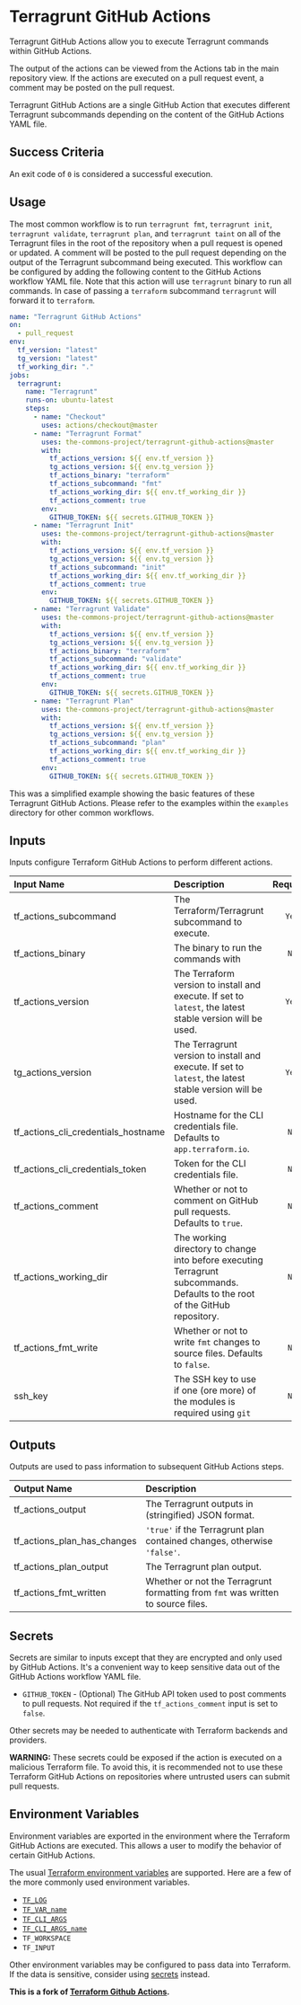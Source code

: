 # Terragrunt GitHub Actions

Terragrunt GitHub Actions allow you to execute Terragrunt commands within GitHub Actions.

The output of the actions can be viewed from the Actions tab in the main repository view. If the actions are executed on a pull request event, a comment may be posted on the pull request.

Terragrunt GitHub Actions are a single GitHub Action that executes different Terragrunt subcommands depending on the content of the GitHub Actions YAML file.

## Success Criteria

An exit code of `0` is considered a successful execution.

## Usage

The most common workflow is to run `terragrunt fmt`, `terragrunt init`, `terragrunt validate`, `terragrunt plan`, and `terragrunt taint` on all of the Terragrunt files in the root of the repository when a pull request is opened or updated. A comment will be posted to the pull request depending on the output of the Terragrunt subcommand being executed. This workflow can be configured by adding the following content to the GitHub Actions workflow YAML file. Note that this action will use `terragrunt` binary to run all commands. In case of passing a `terraform` subcommand `terragrunt` will forward it to `terraform`.

```yaml
name: "Terragrunt GitHub Actions"
on:
  - pull_request
env:
  tf_version: "latest"
  tg_version: "latest"
  tf_working_dir: "."
jobs:
  terragrunt:
    name: "Terragrunt"
    runs-on: ubuntu-latest
    steps:
      - name: "Checkout"
        uses: actions/checkout@master
      - name: "Terragrunt Format"
        uses: the-commons-project/terragrunt-github-actions@master
        with:
          tf_actions_version: ${{ env.tf_version }}
          tg_actions_version: ${{ env.tg_version }}
          tf_actions_binary: "terraform"
          tf_actions_subcommand: "fmt"
          tf_actions_working_dir: ${{ env.tf_working_dir }}
          tf_actions_comment: true
        env:
          GITHUB_TOKEN: ${{ secrets.GITHUB_TOKEN }}
      - name: "Terragrunt Init"
        uses: the-commons-project/terragrunt-github-actions@master
        with:
          tf_actions_version: ${{ env.tf_version }}
          tg_actions_version: ${{ env.tg_version }}
          tf_actions_subcommand: "init"
          tf_actions_working_dir: ${{ env.tf_working_dir }}
          tf_actions_comment: true
        env:
          GITHUB_TOKEN: ${{ secrets.GITHUB_TOKEN }}
      - name: "Terragrunt Validate"
        uses: the-commons-project/terragrunt-github-actions@master
        with:
          tf_actions_version: ${{ env.tf_version }}
          tg_actions_version: ${{ env.tg_version }}
          tf_actions_binary: "terraform"
          tf_actions_subcommand: "validate"
          tf_actions_working_dir: ${{ env.tf_working_dir }}
          tf_actions_comment: true
        env:
          GITHUB_TOKEN: ${{ secrets.GITHUB_TOKEN }}
      - name: "Terragrunt Plan"
        uses: the-commons-project/terragrunt-github-actions@master
        with:
          tf_actions_version: ${{ env.tf_version }}
          tg_actions_version: ${{ env.tg_version }}
          tf_actions_subcommand: "plan"
          tf_actions_working_dir: ${{ env.tf_working_dir }}
          tf_actions_comment: true
        env:
          GITHUB_TOKEN: ${{ secrets.GITHUB_TOKEN }}
```

This was a simplified example showing the basic features of these Terragrunt GitHub Actions. Please refer to the examples within the `examples` directory for other common workflows.

## Inputs

Inputs configure Terraform GitHub Actions to perform different actions.

| Input Name                          | Description                                                                                                                  | Required |
| :---------------------------------- | :--------------------------------------------------------------------------------------------------------------------------- | :------: |
| tf_actions_subcommand               | The Terraform/Terragrunt subcommand to execute.                                                                              |  `Yes`   |
| tf_actions_binary                   | The binary to run the commands with                                                                                          |   `No`   |
| tf_actions_version                  | The Terraform version to install and execute. If set to `latest`, the latest stable version will be used.                    |  `Yes`   |
| tg_actions_version                  | The Terragrunt version to install and execute. If set to `latest`, the latest stable version will be used.                   |  `Yes`   |
| tf_actions_cli_credentials_hostname | Hostname for the CLI credentials file. Defaults to `app.terraform.io`.                                                       |   `No`   |
| tf_actions_cli_credentials_token    | Token for the CLI credentials file.                                                                                          |   `No`   |
| tf_actions_comment                  | Whether or not to comment on GitHub pull requests. Defaults to `true`.                                                       |   `No`   |
| tf_actions_working_dir              | The working directory to change into before executing Terragrunt subcommands. Defaults to the root of the GitHub repository. |   `No`   |
| tf_actions_fmt_write                | Whether or not to write `fmt` changes to source files. Defaults to `false`.                                                  |   `No`   |
| ssh_key                             | The SSH key to use if one (ore more) of the modules is required using `git`                                                  |   `No`   |

## Outputs

Outputs are used to pass information to subsequent GitHub Actions steps.

| Output Name                 | Description                                                                      |
| :-------------------------- | :------------------------------------------------------------------------------- |
| tf_actions_output           | The Terragrunt outputs in (stringified) JSON format.                             |
| tf_actions_plan_has_changes | `'true'` if the Terragrunt plan contained changes, otherwise `'false'`.          |
| tf_actions_plan_output      | The Terragrunt plan output.                                                      |
| tf_actions_fmt_written      | Whether or not the Terragrunt formatting from `fmt` was written to source files. |

## Secrets

Secrets are similar to inputs except that they are encrypted and only used by GitHub Actions. It's a convenient way to keep sensitive data out of the GitHub Actions workflow YAML file.

- `GITHUB_TOKEN` - (Optional) The GitHub API token used to post comments to pull requests. Not required if the `tf_actions_comment` input is set to `false`.

Other secrets may be needed to authenticate with Terraform backends and providers.

**WARNING:** These secrets could be exposed if the action is executed on a malicious Terraform file. To avoid this, it is recommended not to use these Terraform GitHub Actions on repositories where untrusted users can submit pull requests.

## Environment Variables

Environment variables are exported in the environment where the Terraform GitHub Actions are executed. This allows a user to modify the behavior of certain GitHub Actions.

The usual [Terraform environment variables](https://www.terraform.io/docs/commands/environment-variables.html) are supported. Here are a few of the more commonly used environment variables.

- [`TF_LOG`](https://www.terraform.io/docs/commands/environment-variables.html#tf_log)
- [`TF_VAR_name`](https://www.terraform.io/docs/commands/environment-variables.html#tf_var_name)
- [`TF_CLI_ARGS`](https://www.terraform.io/docs/commands/environment-variables.html#tf_cli_args-and-tf_cli_args_name)
- [`TF_CLI_ARGS_name`](https://www.terraform.io/docs/commands/environment-variables.html#tf_cli_args-and-tf_cli_args_name)
- `TF_WORKSPACE`
- `TF_INPUT`

Other environment variables may be configured to pass data into Terraform. If the data is sensitive, consider using [secrets](#secrets) instead.

**This is a fork of [Terraform Github Actions](https://github.com/hashicorp/terraform-github-actions).**
